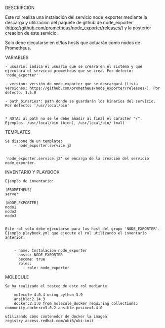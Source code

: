 DESCRIPCIÓN 


Este rol realiza una instalación del servicio node_exporter mediante la descarga y utilizacion del paquete de github de node_exporter (https://github.com/prometheus/node_exporter/releases/) y la posterior creacion de este servicio. 

Solo debe ejecutarse en el/los hosts que actuarán como nodos de Prometheus.




VARIABLES


    - usuario: indica el usuario que se creará en el sistema y que ejecutará el servicio prometheus que se crea. Por defecto: 'node_exporter'

    - version: versión de node_exporter que se descargará (Lista versiones: https://github.com/prometheus/node_exporter/releases/). Por defecto: 1.5.0

    - path_binarios*: path donde se guardarán los binarios del servicio. Por defecto: '/usr/local/bin'

    
    * NOTA: al path no se le debe añadir al final el caracter "/". Ejemplos: /usr/local/bin (bien), /usr/local/bin/ (mal)

  


TEMPLATES


    Se dispone de un template:
        - node_exporter.service.j2


    'node_exporter.service.j2' se encarga de la creación del servicio node_exporter.




INVENTARIO Y PLAYBOOK

    Ejemplo de inventario:

    [PROMETHEUS]
    server

    [NODE_EXPORTER]
    nodo1
    nodo2
    nodo3

    
    Este rol solo debe ejecutarse para los host del grupo 'NODE_EXPORTER'. Ejemplo playbook.yml que ejecute el rol utilizando el inventario anterior:


        - name: Instalacion node_exporter
          hosts: NODE_EXPORTER
          become: true
          roles:
            - role: node_exporter




MOLECULE

    Se ha realizado el testeo de este rol mediante:

        molecule 4.0.4 using python 3.9 
        ansible:2.14.3
        docker:2.1.0 from molecule_docker requiring collections: community.docker>=3.0.2 ansible.posix>=1.4.0

    utilizando como contenedor de docker la imagen: registry.access.redhat.com/ubi8/ubi-init